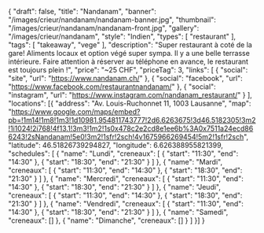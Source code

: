 {
    "draft": false,
    "title": "Nandanam",
    "banner": "/images/crieur/nandanam/nandanam-banner.jpg",
    "thumbnail": "/images/crieur/nandanam/nandanam-front.jpg",
    "gallery": "/images/crieur/nandanam",
    "style": "Indien",
    "types": [
        "restaurant"
    ],
    "tags": [
        "takeaway",
        "vege"
    ],
    "description": "Super restaurant à coté de la gare! Aliments locaux et option végé super sympa. Il y a une belle terrasse intérieure. Faire attention à réserver au téléphone en avance, le restaurant est toujours plein !",
    "price": "~25 CHF",
    "priceTag": 3,
    "links": [
        {
            "social": "site",
            "url": "https://www.nandanam.ch/"
        },
        {
            "social": "facebook",
            "url": "https://www.facebook.com/restaurantnandanam/"
        },
        {
            "social": "instagram",
            "url": "https://www.instagram.com/nandanam_restaurant/"
        }
    ],
    "locations": [{
        "address": "Av. Louis-Ruchonnet 11, 1003 Lausanne",
        "map": "https://www.google.com/maps/embed?pb=!1m14!1m8!1m3!1d10981.954811743777!2d6.6263675!3d46.5182305!3m2!1i1024!2i768!4f13.1!3m3!1m2!1s0x478c2e2cd8e1ee6b%3A0x7511a24ecd866243!2sNandanam!5e0!3m2!1sfr!2sch!4v1675966269454!5m2!1sfr!2sch",
        "latitude": 46.51826739294827,
        "longitude": 6.626388955821399,
        "schedules": [
            {
                "name": "Lundi",
                "creneaux": [
                    {
                        "start": "11:30",
                        "end": "14:30"
                    },
                    {
                        "start": "18:30",
                        "end": "21:30"
                    }
                ]
            },
            {
                "name": "Mardi",
                "creneaux": [
                    {
                        "start": "11:30",
                        "end": "14:30"
                    },
                    {
                        "start": "18:30",
                        "end": "21:30"
                    }
                ]
            },
            {
                "name": "Mercredi",
                "creneaux": [
                    {
                        "start": "11:30",
                        "end": "14:30"
                    },
                    {
                        "start": "18:30",
                        "end": "21:30"
                    }
                ]
            },
            {
                "name": "Jeudi",
                "creneaux": [
                    {
                        "start": "11:30",
                        "end": "14:30"
                    },
                    {
                        "start": "18:30",
                        "end": "21:30"
                    }
                ]
            },
            {
                "name": "Vendredi",
                "creneaux": [
                    {
                        "start": "11:30",
                        "end": "14:30"
                    },
                    {
                        "start": "18:30",
                        "end": "21:30"
                    }
                ]
            },
            {
                "name": "Samedi",
                "creneaux": []
            },
            {
                "name": "Dimanche",
                "creneaux": []
            }
        ]
    }]
}